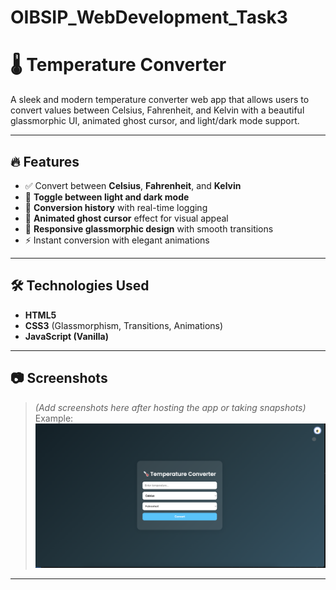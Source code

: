 # OIBSIP_WebDevelopment_Task3
# 🌡️ Temperature Converter

A sleek and modern temperature converter web app that allows users to convert values between Celsius, Fahrenheit, and Kelvin with a beautiful glassmorphic UI, animated ghost cursor, and light/dark mode support.

---

## 🔥 Features

- ✅ Convert between **Celsius**, **Fahrenheit**, and **Kelvin**
- 🌙 **Toggle between light and dark mode**
- 🧠 **Conversion history** with real-time logging
- 👻 **Animated ghost cursor** effect for visual appeal
- 🎨 **Responsive glassmorphic design** with smooth transitions
- ⚡ Instant conversion with elegant animations

---

## 🛠️ Technologies Used

- **HTML5**
- **CSS3** (Glassmorphism, Transitions, Animations)
- **JavaScript (Vanilla)**

---

## 📷 Screenshots

> *(Add screenshots here after hosting the app or taking snapshots)*  
> Example:
> ![Screenshot](websiteImage.png)

---

